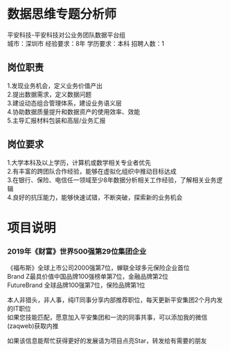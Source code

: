 # 数据思维专题分析师
平安科技-平安科技对公业务团队数据平台组  
城市：深圳市 经验要求：8年 学历要求：本科  招聘人数：1

## 岗位职责
1.发现业务机会，定义业务价值产出   
2.提出数据需求，定义数据问题   
3.建设动态组合管理体系，建设业务语义层   
4.协助数据质量提升和数据资产的使用效率、效能   
5.主导汇报材料包装和高层/业务汇报

## 岗位要求
1.大学本科及以上学历，计算机或数学相关专业者优先   
2.有丰富的跨团队合作经验，能够在虚拟化组织中推动目标达成   
3.在银行、保险、电信任一领域至少8年数据分析相关工作经验，了解相关业务逻辑   
4.良好的抗压能力，能够快速试错，不断突破，探索新的业务机会

# 项目说明

### 2019年《财富》世界500强第29位集团企业
《福布斯》全球上市公司2000强第7位，蝉联全球多元保险企业首位  
Brand Z最具价值中国品牌100强榜单第7位，金融品牌第2位  
FutureBrand 全球品牌100强第7位，保险品牌第1位

本人非猎头，非人事，纯IT同事分享内部推荐职位，每天更新平安集团2个月内发的IT职位  
如果您技能匹配，愿意加入平安集团和一流的同事共事，可以添加我的微信(zaqweb)获取内推 

如果该信息能帮忙获得更好的发展请为项目点亮Star，转发给有需要的朋友





